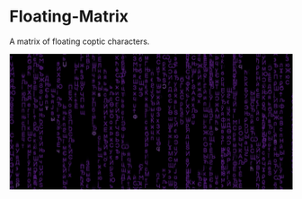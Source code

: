 # Floating-Matrix
A matrix of floating coptic characters.

![Alt text](https://raw.githubusercontent.com/tmstani23/Floating-Matrix/144515cb35855a0a14f6953bc46d1f0ad9530ed8/scrn1.jpg)
